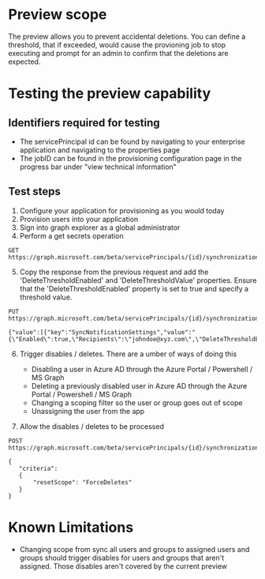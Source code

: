 # Preview scope
The preview allows you to prevent accidental deletions. You can define a threshold, that if exceeded, would cause the provioning job to stop executing and prompt for an admin to confirm that the deletions are expected. 

# Testing the preview capability
## Identifiers required for testing
* The servicePrincipal id can be found by navigating to your enterprise application and navigating to the properties page
* The jobID can be found in the provisioning configuration page in the progress bar under "view technical information" 

## Test steps
1) Configure your application for provisioning as you would today
2) Provision users into your application
3) Sign into graph explorer as a global administrator
4) Perform a get secrets operation

```HTTP
GET https://graph.microsoft.com/beta/servicePrincipals/{id}/synchronization/secrets

```


5) Copy the response from the previous request and add the 'DeleteThresholdEnabled' and 'DeleteThresholdValue' properties. Ensure that the 'DeleteThresholdEnabled' property is set to true and specify a threshold value. 

```HTTP
PUT https://graph.microsoft.com/beta/servicePrincipals/{id}/synchronization/secrets

{"value":[{"key":"SyncNotificationSettings","value":"{\"Enabled\":true,\"Recipients\":\"johndoe@xyz.com\",\"DeleteThresholdEnabled\":true,\"DeleteThresholdValue\":50}"}]}

```

6) Trigger disables / deletes. There are a umber of ways of doing this
    * Disabling a user in Azure AD through the Azure Portal / Powershell / MS Graph
    * Deleting a previously disabled user in Azure AD through the Azure Portal / Powershell / MS Graph
    * Changing a scoping filter so the user or group goes out of scope
    * Unassigning the user from the app

7) Allow the disables / deletes to be processed
```HTTP
POST https://graph.microsoft.com/beta/servicePrincipals/{id}/synchronization/jobs/{jobId}/restart

{
   "criteria": 
   {
       "resetScope": "ForceDeletes"
   }
}
```

# Known Limitations
* Changing scope from sync all users and groups to assigned users and groups should trigger disables for users and groups that aren't assigned. Those disables aren't covered by the current preview
